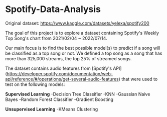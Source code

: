 # Spotify-Data-Analysis

Original dataset: https://www.kaggle.com/datasets/yelexa/spotify200

The goal of this project is to explore a dataset containing Spotify's Weekly Top Song's chart from 2021/02/04 ~ 2022/07/14. 

Our main focus is to find the best possible model(s) to predict if a song will be classified as a top song or not.
We defined a top song as a song that has more than 325,000 streams, the top 25% of streamed songs.

The dataset contains audio features from [Spotify's API] (https://developer.spotify.com/documentation/web-api/reference/#/operations/get-several-audio-features) that were used to test on the following models:

**Supervised Learning**
-Decision Tree Classifier
-KNN
-Gaussian Naive Bayes
-Random Forest Classifier
-Gradient Boosting

**Unsupervised Learning**
-KMeans Clustering
